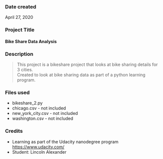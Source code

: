 ### Date created
April 27, 2020

### Project Title
#### Bike Share Data Analysis

### Description
> This project is a bikeshare project that looks at bike sharing details for 3 cities.  
> Created to look at bike sharing data as part of a python learning program.

### Files used
* bikeshare_2.py
* chicago.csv - not included
* new_york_city.csv - not included
* washington.csv - not included

### Credits
* Learning as part of the Udacity nanodegree program https://www.udacity.com/
* Student: Lincoln Alexander

